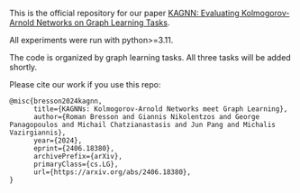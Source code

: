 This is the official repository for our paper [KAGNN: Evaluating Kolmogorov-Arnold Networks on Graph Learning Tasks](https://arxiv.org/abs/2406.18354).

All experiments were run with python>=3.11.

The code is organized by graph learning tasks. All three tasks will be added shortly.

Please cite our work if you use this repo:

```
@misc{bresson2024kagnn,
      title={KAGNNs: Kolmogorov-Arnold Networks meet Graph Learning}, 
      author={Roman Bresson and Giannis Nikolentzos and George Panagopoulos and Michail Chatzianastasis and Jun Pang and Michalis Vazirgiannis},
      year={2024},
      eprint={2406.18380},
      archivePrefix={arXiv},
      primaryClass={cs.LG},
      url={https://arxiv.org/abs/2406.18380}, 
}
```
